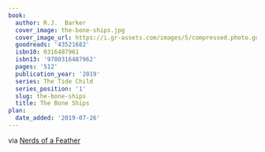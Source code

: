 ```yaml
---
book:
  author: R.J.  Barker
  cover_image: the-bone-ships.jpg
  cover_image_url: https://i.gr-assets.com/images/S/compressed.photo.goodreads.com/books/1553245088l/43521682._SX98_.jpg
  goodreads: '43521682'
  isbn10: 0316487961
  isbn13: '9780316487962'
  pages: '512'
  publication_year: '2019'
  series: The Tide Child
  series_position: '1'
  slug: the-bone-ships
  title: The Bone Ships
plan:
  date_added: '2019-07-26'
---
```


via [Nerds of a Feather](http://www.nerds-feather.com/2020/01/microreview-book-bone-ships-by-rj-barker.html)
